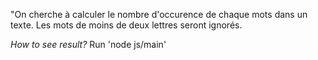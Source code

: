 "On cherche à calculer le nombre d'occurence de chaque mots dans un texte. Les mots de moins de deux lettres seront ignorés. 

*How to see result?*
Run 'node js/main'
